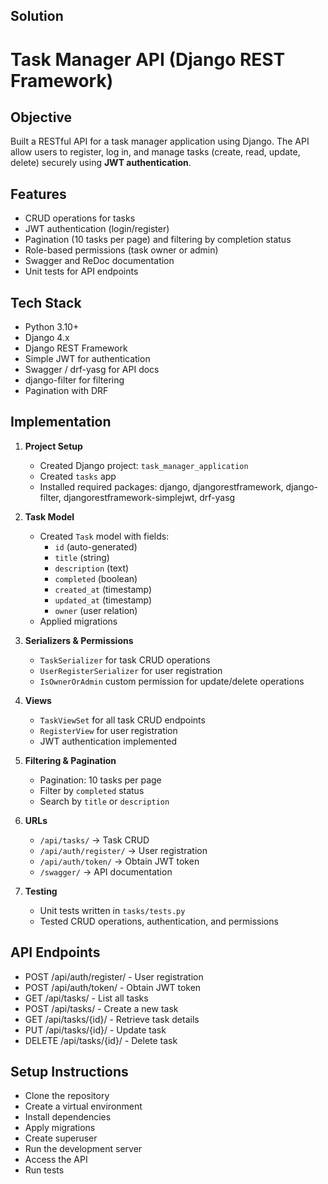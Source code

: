 ## Solution

# Task Manager API (Django REST Framework)

## Objective
Built a RESTful API for a task manager application using Django. The API allow users to register, log in, and manage tasks (create, read, update, delete) securely using **JWT authentication**.

## Features
- CRUD operations for tasks  
- JWT authentication (login/register)  
- Pagination (10 tasks per page) and filtering by completion status  
- Role-based permissions (task owner or admin)  
- Swagger and ReDoc documentation  
- Unit tests for API endpoints  

## Tech Stack
- Python 3.10+
- Django 4.x
- Django REST Framework
- Simple JWT for authentication
- Swagger / drf-yasg for API docs
- django-filter for filtering
- Pagination with DRF

## Implementation

1. **Project Setup**
   - Created Django project: `task_manager_application`
   - Created `tasks` app
   - Installed required packages: django, djangorestframework, django-filter, djangorestframework-simplejwt, drf-yasg

2. **Task Model**
   - Created `Task` model with fields:
     - `id` (auto-generated)
     - `title` (string)
     - `description` (text)
     - `completed` (boolean)
     - `created_at` (timestamp)
     - `updated_at` (timestamp)
     - `owner` (user relation)
   - Applied migrations

3. **Serializers & Permissions**
   - `TaskSerializer` for task CRUD operations
   - `UserRegisterSerializer` for user registration
   - `IsOwnerOrAdmin` custom permission for update/delete operations

4. **Views**
   - `TaskViewSet` for all task CRUD endpoints
   - `RegisterView` for user registration
   - JWT authentication implemented

5. **Filtering & Pagination**
   - Pagination: 10 tasks per page
   - Filter by `completed` status
   - Search by `title` or `description`

6. **URLs**
   - `/api/tasks/` → Task CRUD
   - `/api/auth/register/` → User registration
   - `/api/auth/token/` → Obtain JWT token
   - `/swagger/` → API documentation

7. **Testing**
   - Unit tests written in `tasks/tests.py`
   - Tested CRUD operations, authentication, and permissions

## API Endpoints
- POST /api/auth/register/  - User registration
- POST /api/auth/token/     - Obtain JWT token
- GET /api/tasks/           - List all tasks
- POST /api/tasks/          - Create a new task
- GET /api/tasks/{id}/      - Retrieve task details
- PUT /api/tasks/{id}/      - Update task
- DELETE /api/tasks/{id}/   - Delete task

## Setup Instructions
- Clone the repository
- Create a virtual environment
- Install dependencies
- Apply migrations
- Create superuser
- Run the development server
- Access the API
- Run tests

